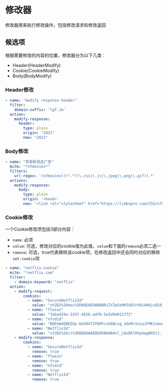 # 修改器

修改器用来执行修改操作，包括修改请求和修改返回

## 候选项

根据需要修改的内容的位置，修改器分为以下几类：

- Header(HeaderModify)
- Cookie(CookieModify)
- Body(BodyModify)

### Header修改

```yaml
- name: "modify response header"
  filter:
    domain-suffix: 'lgf.im'
  action:
    modify-response:
      header:
        type: plain
        origin: "2021"
        new: "2022"
```

### Body修改

```yaml
- name: "奈菲影视去广告"
  mitm: "*nfmovies*"
  filters:
    url-regex: '(nfmovies)(?!.*?(\.css|\.js|\.jpeg|\.png|\.gif)).*'
  actions:
    modify-response:
      body:
        type: plain
        origin: '<head>'
        new: '<link rel="stylesheet" href="https://limbopro.com/CSS/nfmovies.css"......'
```

### Cookie修改

一个Cookie修改项包括3部分内容：

- `name`: 必须
- `value`: 可选，修改对应的cookie值为此值，`value`和下面的`remove`必须二选一
- `remove`: 可选，true代表移除该cookie项，在修改返回中还会同时对应的移除`set-cookie`项


```yaml
- name: "netflix-cookie"
  mitm: "*netflix.com"
  filter:
    - domain-keyword: "netflix"
  action:
    - modify-request:
        cookies:
          - name: "SecureNetflixId"
            value: "v%3D2%26mac%3DAQEAEQABABRiIX7pSoMK5G63rb8i4HAjsQ10......"
          - name: "flwssn"
            value: "febad29a-525f-4826-adf0-5e2d94011f72"
          - name: "nfvdid"
            value: "BQFmAAEBEEQy-bkd94fIPbMYcvG6Bcxg_4deRrSnzaJFMK1vmunodPN......"
          - name: "NetflixId"
            value: "v%3D2%26ct%3DBQAOAAEBEDhNm4B4vl_L8vBhlDhpUqqB0Iti......"
    - modify-response:
        cookies:
          - name: "SecureNetflixId"
            remove: true
          - name: "flwssn"
            remove: true
          - name: "nfvdid"
            remove: true
          - name: "NetflixId"
            remove: true

```